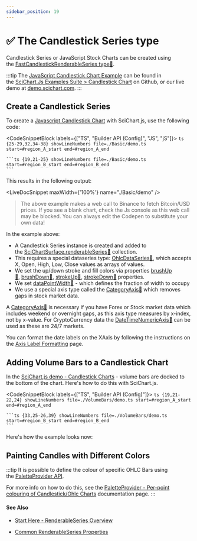 ```yaml
---
sidebar_position: 19
---
```


# ✅ The Candlestick Series type

Candlestick Series or JavaScript Stock Charts can be created using the [FastCandlestickRenderableSeries type:blue_book:](https://www.scichart.com/documentation/js/current/typedoc/classes/fastcandlestickrenderableseries.html).

:::tip
The [JavaScript Candlestick Chart Example](https://www.scichart.com/demo/react/candlestick-chart) can be found in the [SciChart.Js Examples Suite > Candlestick Chart](https://github.com/ABTSoftware/SciChart.JS.Examples/tree/master/Examples/src/components/Examples/Charts2D/BasicChartTypes/CandlestickChart) on Github, or our live demo at [demo.scichart.com](https://demo.scichart.com/javascript/candlestick-chart).
:::

<ChartFromSciChartDemo 
    src="https://www.scichart.com/demo/iframe/candlestick-chart" 
    title="Candlestick Series Chart"
/>

## Create a Candlestick Series

To create a [Javascript Candlestick Chart](https://www.scichart.com/demo/react/candlestick-chart) with SciChart.js, use the following code:

<CodeSnippetBlock labels={["TS", "Builder API (Config)", "JS", "jS"]}>
    ```ts {25-29,32,34-38} showLineNumbers file=./Basic/demo.ts start=#region_A_start end=#region_A_end
    ```

    ```ts {19,21-25} showLineNumbers file=./Basic/demo.ts start=#region_B_start end=#region_B_end
    ```
</CodeSnippetBlock>

This results in the following output:

<LiveDocSnippet maxWidth={'100%'} name="./Basic/demo" />

> The above example makes a web call to Binance to fetch Bitcoin/USD prices. If you see a blank chart, check the Js console as this web call may be blocked. You can always edit the Codepen to substitute your own data!

In the example above:

*   A Candlestick Series instance is created and added to the [SciChartSurface.renderableSeries:blue_book:](https://www.scichart.com/documentation/js/current/typedoc/classes/scichartsurface.html#renderableseries) collection.
*   This requires a special dataseries type: [OhlcDataSeries:blue_book:](https://www.scichart.com/documentation/js/current/typedoc/classes/ohlcdataseries.html), which accepts X, Open, High, Low, Close values as arrays of values.
*   We set the up/down stroke and fill colors via properties [brushUp:blue_book:](https://www.scichart.com/documentation/js/current/typedoc/classes/fastcandlestickrenderableseries.html#brushup), [brushDown:blue_book:](https://www.scichart.com/documentation/js/current/typedoc/classes/fastcandlestickrenderableseries.html#brushdown), [strokeUp:blue_book:](https://www.scichart.com/documentation/js/current/typedoc/classes/fastcandlestickrenderableseries.html#strokeup), [strokeDown:blue_book:](https://www.scichart.com/documentation/js/current/typedoc/classes/fastcandlestickrenderableseries.html#strokedown) properties.
*   We set [dataPointWidth:blue_book:](https://www.scichart.com/documentation/js/current/typedoc/classes/fastcandlestickrenderableseries.html#datapointwidth) - which defines the fraction of width to occupy
*   We use a special axis type called the [CategoryAxis:blue_book:](https://www.scichart.com/documentation/js/current/typedoc/classes/categoryaxis.html) which removes gaps in stock market data.

A [CategoryAxis:blue_book:](https://www.scichart.com/documentation/js/current/typedoc/classes/categoryaxis.html) is necessary if you have Forex or Stock market data which includes weekend or overnight gaps, as this axis type measures by x-index, not by x-value. For CryptoCurrency data the [DateTimeNumericAxis:blue_book:](https://www.scichart.com/documentation/js/current/typedoc/classes/datetimenumericaxis.html) can be used as these are 24/7 markets.

You can format the date labels on the XAxis by following the instructions on the [Axis Label Formatting](../../axis-api/axis-labels/numeric-formats/) page.

## Adding Volume Bars to a Candlestick Chart

In the [SciChart.js demo - Candlestick Charts](https://www.scichart.com/demo/react/candlestick-chart) - volume bars are docked to the bottom of the chart. Here's how to do this with SciChart.js.

<CodeSnippetBlock labels={["TS", "Builder API (Config)"]}>
    ```ts {19,21-22,24} showLineNumbers file=./VolumeBars/demo.ts start=#region_A_start end=#region_A_end
    ```

    ```ts {33,25-26,39} showLineNumbers file=./VolumeBars/demo.ts start=#region_B_start end=#region_B_end
    ```
</CodeSnippetBlock>

Here's how the example looks now:

<LiveDocSnippet name="./VolumeBars/demo" />

## Painting Candles with Different Colors

:::tip
It is possible to define the colour of specific OHLC Bars using the [PaletteProvider API](../palette-provider-api/palette-provider-api-overview/).

For more info on how to do this, see the [PaletteProvider - Per-point colouring of Candlestick/Ohlc Charts](../palette-provider-api/fast-candlestick-ohlc-renderable-series/) documentation page.
:::

#### See Also

* [Start Here - RenderableSeries Overview](../renderable-series-api-overview/)

* [Common RenderableSeries Properties](../common-series-apis/is-visible/)
